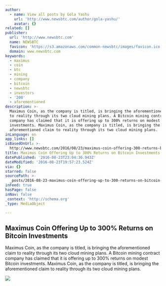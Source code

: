 ```yaml
---
author:
  - name: View all posts by Gola Yashu
    url: 'http://www.newsbtc.com/author/gola-yashu/'
    avatar: {}
related: []
publisher:
  url: 'http://www.newsbtc.com'
  name: NEWSBTC
  favicon: 'https://s3.amazonaws.com/common-newsbtc/images/favicon.ico'
  domain: www.newsbtc.com
keywords:
  - maximus
  - coin
  - btc
  - mining
  - company
  - bitcoin
  - newsbtc
  - investors
  - '200'
  - aforementioned
description: >-
  Maximus Coin, as the company is titled, is bringing the aforementioned claim
  to reality through its two cloud mining plans. A Bitcoin mining contract
  company has claimed that it is offering up to 300% returns on modest Bitcoin
  investments. Maximus Coin, as the company is titled, is bringing the
  aforementioned claim to reality through its two cloud mining plans.
inLanguage: en
app_links: []
isBasedOnUrl: >-
  http://www.newsbtc.com/2016/08/23/maximus-coin-offering-300-returns-bitcoin-investments/
title: Maximus Coin Offering Up to 300% Returns on Bitcoin Investments
datePublished: '2016-08-23T23:04:36.943Z'
dateModified: '2016-08-23T19:57:23.524Z'
via: {}
starred: false
sourcePath: >-
  _posts/2016-08-23-maximus-coin-offering-up-to-300-returns-on-bitcoin-investme.md
inFeed: true
hasPage: false
inNav: false
_context: 'http://schema.org'
_type: MediaObject

---
```

<article style=""><h1>Maximus Coin Offering Up to 300% Returns on Bitcoin Investments</h1><p>Maximus Coin, as the company is titled, is bringing the aforementioned claim to reality through its two cloud mining plans. A Bitcoin mining contract company has claimed that it is offering up to 300% returns on modest Bitcoin investments. Maximus Coin, as the company is titled, is bringing the aforementioned claim to reality through its two cloud mining plans.</p><img src="http://s3.amazonaws.com/main-newsbtc-images/2015/11/29151943/mining-bitcoin-with-CPU.png" /></article>